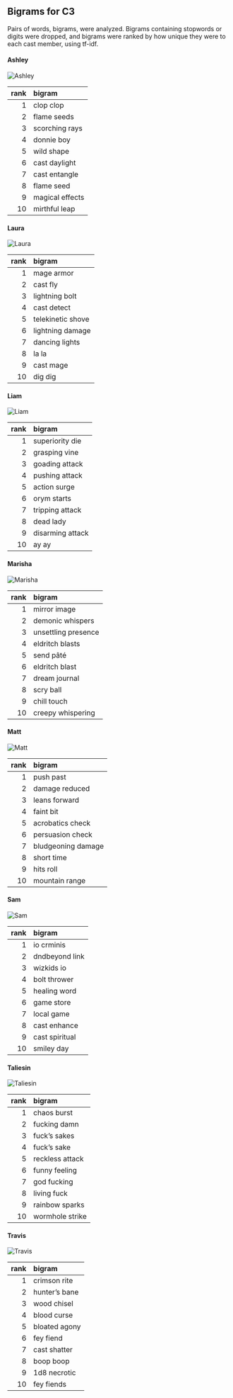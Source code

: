 
## Bigrams for C3

Pairs of words, bigrams, were analyzed. Bigrams containing stopwords or
digits were dropped, and bigrams were ranked by how unique they were to
each cast member, using tf-idf.

#### Ashley

![Ashley](../plots/bigramClouds/C3/C3ASHLEY.png)

| rank | bigram          |
| ---: | :-------------- |
|    1 | clop clop       |
|    2 | flame seeds     |
|    3 | scorching rays  |
|    4 | donnie boy      |
|    5 | wild shape      |
|    6 | cast daylight   |
|    7 | cast entangle   |
|    8 | flame seed      |
|    9 | magical effects |
|   10 | mirthful leap   |

#### Laura

![Laura](../plots/bigramClouds/C3/C3LAURA.png)

| rank | bigram            |
| ---: | :---------------- |
|    1 | mage armor        |
|    2 | cast fly          |
|    3 | lightning bolt    |
|    4 | cast detect       |
|    5 | telekinetic shove |
|    6 | lightning damage  |
|    7 | dancing lights    |
|    8 | la la             |
|    9 | cast mage         |
|   10 | dig dig           |

#### Liam

![Liam](../plots/bigramClouds/C3/C3LIAM.png)

| rank | bigram           |
| ---: | :--------------- |
|    1 | superiority die  |
|    2 | grasping vine    |
|    3 | goading attack   |
|    4 | pushing attack   |
|    5 | action surge     |
|    6 | orym starts      |
|    7 | tripping attack  |
|    8 | dead lady        |
|    9 | disarming attack |
|   10 | ay ay            |

#### Marisha

![Marisha](../plots/bigramClouds/C3/C3MARISHA.png)

| rank | bigram              |
| ---: | :------------------ |
|    1 | mirror image        |
|    2 | demonic whispers    |
|    3 | unsettling presence |
|    4 | eldritch blasts     |
|    5 | send pâté           |
|    6 | eldritch blast      |
|    7 | dream journal       |
|    8 | scry ball           |
|    9 | chill touch         |
|   10 | creepy whispering   |

#### Matt

![Matt](../plots/bigramClouds/C3/C3MATT.png)

| rank | bigram             |
| ---: | :----------------- |
|    1 | push past          |
|    2 | damage reduced     |
|    3 | leans forward      |
|    4 | faint bit          |
|    5 | acrobatics check   |
|    6 | persuasion check   |
|    7 | bludgeoning damage |
|    8 | short time         |
|    9 | hits roll          |
|   10 | mountain range     |

#### Sam

![Sam](../plots/bigramClouds/C3/C3SAM.png)

| rank | bigram         |
| ---: | :------------- |
|    1 | io crminis     |
|    2 | dndbeyond link |
|    3 | wizkids io     |
|    4 | bolt thrower   |
|    5 | healing word   |
|    6 | game store     |
|    7 | local game     |
|    8 | cast enhance   |
|    9 | cast spiritual |
|   10 | smiley day     |

#### Taliesin

![Taliesin](../plots/bigramClouds/C3/C3TALIESIN.png)

| rank | bigram          |
| ---: | :-------------- |
|    1 | chaos burst     |
|    2 | fucking damn    |
|    3 | fuck’s sakes    |
|    4 | fuck’s sake     |
|    5 | reckless attack |
|    6 | funny feeling   |
|    7 | god fucking     |
|    8 | living fuck     |
|    9 | rainbow sparks  |
|   10 | wormhole strike |

#### Travis

![Travis](../plots/bigramClouds/C3/C3TRAVIS.png)

| rank | bigram        |
| ---: | :------------ |
|    1 | crimson rite  |
|    2 | hunter’s bane |
|    3 | wood chisel   |
|    4 | blood curse   |
|    5 | bloated agony |
|    6 | fey fiend     |
|    7 | cast shatter  |
|    8 | boop boop     |
|    9 | 1d8 necrotic  |
|   10 | fey fiends    |
